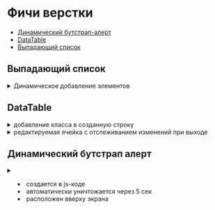 # Фичи верстки

* [Динамический бутстрап-алерт](#Динамический-бутстрап-алерт)
* [DataTable](#DataTable)
* [Выпадающий список](#Выпадающий-список)

## Выпадающий список

<details>
<summary>Динамическое добавление элементов</summary>

```js
data.firms.forEach(firm=>{
  $('#rest-select-firm').append( new Option(firm.name, firm.id) );
});
```

</details>

## DataTable

<details>
<summary>добавление класса в созданную строку</summary>

```js
// метод node() возвращает добавленную ноду
let node = table.row.add(
  [item.id, item.name, `${item.firm_name} (${item.firmId})`, item.parser_yandex]
).draw().node();

// 4-й ячейке строки добавляется атрибут
$(node).find('td').eq(3).attr('contenteditable', 'true');

// для строки (tr) задается класс
$(node).addClass('non-active');
```

</details>

<details>
<summary>редактируемая ячейка с отслеживанием изменений при выходе</summary>

```js
//let node = table.row.add([...]).draw().node(); - см предыдущую фичу

var that = $(node).find('td').eq(3);

that.attr('contenteditable', 'true');
that.attr('old-value', item.parser_yandex);
that.focusout(()=>{
  var old_value = $(that).attr('old-value') || '';
  var new_value = $(that).text();
  if(old_value!=new_value){
    console.log('wow');
  }
});
```

</details>

## Динамический бутстрап алерт

<details>
<summary>

* создается в js-коде
* автоматически уничтожается через 5 сек
* расположен вверху экрана

</summary>

```css
#alert_placeholder {
  position: fixed;
  top: 0;
  width: 100%;
  z-index: 100;
}
```

```http
<div id="alert_placeholder"></div>
```

```js
function show_alert(message,alerttype) {
  $('#alert_placeholder').append(`<div id="alertdiv" class="alert ${alerttype}"><a class="close" data-dismiss="alert">×</a><span>${message}</span></div>`);
  setTimeout(function() {
    $("#alertdiv").remove();
  }, 5000);
}
```

</details>
